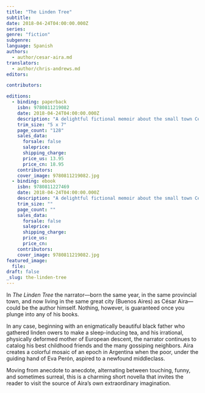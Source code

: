 ```yaml
---
title: "The Linden Tree"
subtitle:
date: 2018-04-24T04:00:00.000Z
series:
genre: "fiction"
subgenre:
language: Spanish
authors:
  - author/cesar-aira.md
translators:
  - author/chris-andrews.md
editors:

contributors:

editions:
  - binding: paperback
    isbn: 9780811219082
    date: 2018-04-24T04:00:00.000Z
    description: "A delightful fictional memoir about the small town César Aira grew up in—not so long ago "
    trim_size: "5 x 7"
    page_count: "128"
    sales_data:
      forsale: false
      saleprice:
      shipping_charge:
      price_us: 13.95
      price_cn: 18.95
    contributors:
    cover_image: 9780811219082.jpg
  - binding: ebook
    isbn: 9780811227469
    date: 2018-04-24T04:00:00.000Z
    description: "A delightful fictional memoir about the small town César Aira grew up in—not so long ago "
    trim_size: ""
    page_count: ""
    sales_data:
      forsale: false
      saleprice:
      shipping_charge:
      price_us:
      price_cn:
    contributors:
    cover_image: 9780811219082.jpg
featured_image:
  file:
draft: false
_slug: the-linden-tree
---
```


In _The Linden Tree_ the narrator—born the same year, in the same provincial town, and now living in the same great city (Buenos Aires) as César Aira—could be the author himself. Nothing, however, is guaranteed once you plunge into any of his books.

In any case, beginning with an enigmatically beautiful black father who gathered linden owers to make a sleep-inducing tea, and his irrational, physically deformed mother of European descent, the narrator continues to catalog his best childhood friends and the many gossiping neighbors. Aira creates a colorful mosaic of an epoch in Argentina when the poor, under the guiding hand of Eva Perón, aspired to a newfound middleclass.

Moving from anecdote to anecdote, alternating between touching, funny, and sometimes surreal, this is a charming short novella that invites the reader to visit the source of Aira’s own extraordinary imagination.
